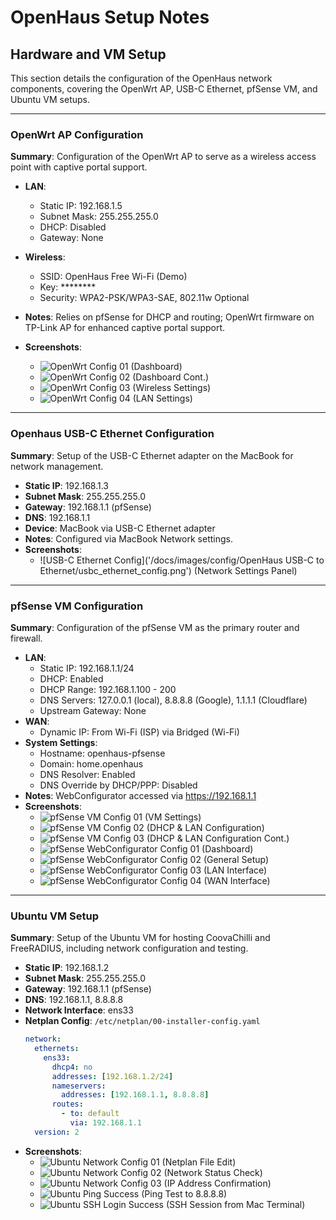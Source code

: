 # OpenHaus Setup Notes

## Hardware and VM Setup
This section details the configuration of the OpenHaus network components, covering the OpenWrt AP, USB-C Ethernet, pfSense VM, and Ubuntu VM setups.

---

### OpenWrt AP Configuration
**Summary**: Configuration of the OpenWrt AP to serve as a wireless access point with captive portal support.
- **LAN**:
  - Static IP: 192.168.1.5
  - Subnet Mask: 255.255.255.0
  - DHCP: Disabled
  - Gateway: None
- **Wireless**:
  - SSID: OpenHaus Free Wi-Fi (Demo)
  - Key: ********
  - Security: WPA2-PSK/WPA3-SAE, 802.11w Optional
- **Notes**: Relies on pfSense for DHCP and routing; OpenWrt firmware on TP-Link AP for enhanced captive portal support.
- **Screenshots**:

  
  - ![OpenWrt Config 01](/docs/images/config/OpenWrt/openwrt_config_01.png) (Dashboard)
  - ![OpenWrt Config 02](/docs/images/config/OpenWrt/openwrt_config_02.png) (Dashboard Cont.)
  - ![OpenWrt Config 03](/docs/images/config/OpenWrt/openwrt_config_03.png) (Wireless Settings)
  - ![OpenWrt Config 04](/docs/images/config/OpenWrt/openwrt_config_04.png) (LAN Settings)

---

### Openhaus USB-C Ethernet Configuration
**Summary**: Setup of the USB-C Ethernet adapter on the MacBook for network management.
- **Static IP**: 192.168.1.3
- **Subnet Mask**: 255.255.255.0
- **Gateway**: 192.168.1.1 (pfSense)
- **DNS**: 192.168.1.1
- **Device**: MacBook via USB-C Ethernet adapter
- **Notes**: Configured via MacBook Network settings.
- **Screenshots**:
  - ![USB-C Ethernet Config]('/docs/images/config/OpenHaus USB-C to Ethernet/usbc_ethernet_config.png') (Network Settings Panel)

---

### pfSense VM Configuration
**Summary**: Configuration of the pfSense VM as the primary router and firewall.
- **LAN**:
  - Static IP: 192.168.1.1/24
  - DHCP: Enabled
  - DHCP Range: 192.168.1.100 - 200
  - DNS Servers: 127.0.0.1 (local), 8.8.8.8 (Google), 1.1.1.1 (Cloudflare)
  - Upstream Gateway: None
- **WAN**:
  - Dynamic IP: From Wi-Fi (ISP) via Bridged (Wi-Fi)
- **System Settings**:
  - Hostname: openhaus-pfsense
  - Domain: home.openhaus
  - DNS Resolver: Enabled
  - DNS Override by DHCP/PPP: Disabled
- **Notes**: WebConfigurator accessed via https://192.168.1.1
- **Screenshots**:
  - ![pfSense VM Config 01](/docs/images/config/pfSense/VM/pfsense_vm_config_01.png) (VM Settings)
  - ![pfSense VM Config 02](/docs/images/config/pfSense/VM/pfsense_vm_config_02.png) (DHCP & LAN Configuration)
  - ![pfSense VM Config 03](/docs/images/config/pfSense/VM/pfsense_vm_config_03.png) (DHCP & LAN Configuration Cont.)
  - ![pfSense WebConfigurator Config 01](/docs/images/config/pfSense/WebConfigurator/pfsense_webconfigurator_config_01.png) (Dashboard)
  - ![pfSense WebConfigurator Config 02](/docs/images/config/pfSense/WebConfigurator/pfsense_webconfigurator_config_02.png) (General Setup)
  - ![pfSense WebConfigurator Config 03](/docs/images/config/pfSense/WebConfigurator/pfsense_webconfigurator_config_03.png) (LAN Interface)
  - ![pfSense WebConfigurator Config 04](/docs/images/config/pfSense/WebConfigurator/pfsense_webconfigurator_config_04.png) (WAN Interface)

---

### Ubuntu VM Setup
**Summary**: Setup of the Ubuntu VM for hosting CoovaChilli and FreeRADIUS, including network configuration and testing.
- **Static IP**: 192.168.1.2
- **Subnet Mask**: 255.255.255.0
- **Gateway**: 192.168.1.1 (pfSense)
- **DNS**: 192.168.1.1, 8.8.8.8
- **Network Interface**: ens33
- **Netplan Config**: `/etc/netplan/00-installer-config.yaml`
  ```yaml
  network:
    ethernets:
      ens33:
        dhcp4: no
        addresses: [192.168.1.2/24]
        nameservers:
          addresses: [192.168.1.1, 8.8.8.8]
        routes:
          - to: default
            via: 192.168.1.1
    version: 2
- **Screenshots**:
  - ![Ubuntu Network Config 01](/docs/images/config/Ubuntu/ubuntu_network_config_01.png) (Netplan File Edit)
  - ![Ubuntu Network Config 02](/docs/images/config/Ubuntu/ubuntu_network_config_02.png) (Network Status Check)
  - ![Ubuntu Network Config 03](/docs/images/config/Ubuntu/ubuntu_network_config_03.png) (IP Address Confirmation)
  - ![Ubuntu Ping Success](/docs/images/config/Ubuntu/ubuntu_ping_success.png) (Ping Test to 8.8.8.8)
  - ![Ubuntu SSH Login Success](/docs/images/config/Ubuntu/ubuntu_ssh_login_success.png) (SSH Session from Mac Terminal)
